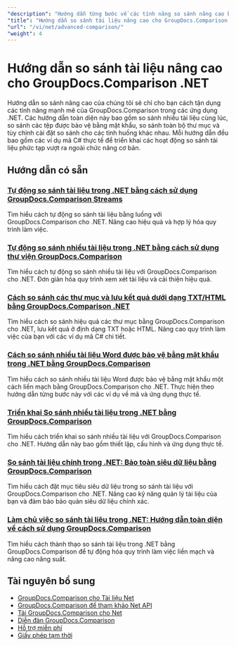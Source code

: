 ```yaml
---
"description": "Hướng dẫn từng bước về các tính năng so sánh nâng cao bao gồm so sánh nhiều tài liệu, cài đặt so sánh và tài liệu được bảo vệ."
"title": "Hướng dẫn so sánh tài liệu nâng cao cho GroupDocs.Comparison .NET"
"url": "/vi/net/advanced-comparison/"
"weight": 4
---
```


# Hướng dẫn so sánh tài liệu nâng cao cho GroupDocs.Comparison .NET

Hướng dẫn so sánh nâng cao của chúng tôi sẽ chỉ cho bạn cách tận dụng các tính năng mạnh mẽ của GroupDocs.Comparison trong các ứng dụng .NET. Các hướng dẫn toàn diện này bao gồm so sánh nhiều tài liệu cùng lúc, so sánh các tệp được bảo vệ bằng mật khẩu, so sánh toàn bộ thư mục và tùy chỉnh cài đặt so sánh cho các tình huống khác nhau. Mỗi hướng dẫn đều bao gồm các ví dụ mã C# thực tế để triển khai các hoạt động so sánh tài liệu phức tạp vượt ra ngoài chức năng cơ bản.

## Hướng dẫn có sẵn

### [Tự động so sánh tài liệu trong .NET bằng cách sử dụng GroupDocs.Comparison Streams](./net-document-comparison-groupdocs-streams/)
Tìm hiểu cách tự động so sánh tài liệu bằng luồng với GroupDocs.Comparison cho .NET. Nâng cao hiệu quả và hợp lý hóa quy trình làm việc.

### [Tự động so sánh nhiều tài liệu trong .NET bằng cách sử dụng thư viện GroupDocs.Comparison](./groupdocs-comparison-net-multi-doc-automation/)
Tìm hiểu cách tự động so sánh nhiều tài liệu với GroupDocs.Comparison cho .NET. Đơn giản hóa quy trình xem xét tài liệu và cải thiện hiệu quả.

### [Cách so sánh các thư mục và lưu kết quả dưới dạng TXT/HTML bằng GroupDocs.Comparison .NET](./groupdocs-comparison-net-folder-comparison-tutorial/)
Tìm hiểu cách so sánh hiệu quả các thư mục bằng GroupDocs.Comparison cho .NET, lưu kết quả ở định dạng TXT hoặc HTML. Nâng cao quy trình làm việc của bạn với các ví dụ mã C# chi tiết.

### [Cách so sánh nhiều tài liệu Word được bảo vệ bằng mật khẩu trong .NET bằng GroupDocs.Comparison](./compare-password-protected-docs-groupdocs-dotnet/)
Tìm hiểu cách so sánh nhiều tài liệu Word được bảo vệ bằng mật khẩu một cách liền mạch bằng GroupDocs.Comparison cho .NET. Thực hiện theo hướng dẫn từng bước này với các ví dụ về mã và ứng dụng thực tế.

### [Triển khai So sánh nhiều tài liệu trong .NET bằng GroupDocs.Comparison](./implement-multi-doc-comparison-groupdocs-net/)
Tìm hiểu cách triển khai so sánh nhiều tài liệu với GroupDocs.Comparison cho .NET. Hướng dẫn này bao gồm thiết lập, cấu hình và ứng dụng thực tế.

### [So sánh tài liệu chính trong .NET: Bảo toàn siêu dữ liệu bằng GroupDocs.Comparison](./groupdocs-comparison-net-metadata-target/)
Tìm hiểu cách đặt mục tiêu siêu dữ liệu trong so sánh tài liệu với GroupDocs.Comparison cho .NET. Nâng cao kỹ năng quản lý tài liệu của bạn và đảm bảo bảo quản siêu dữ liệu chính xác.

### [Làm chủ việc so sánh tài liệu trong .NET: Hướng dẫn toàn diện về cách sử dụng GroupDocs.Comparison](./mastering-document-comparison-groupdocs-dotnet/)
Tìm hiểu cách thành thạo so sánh tài liệu trong .NET bằng GroupDocs.Comparison để tự động hóa quy trình làm việc liền mạch và nâng cao năng suất.

## Tài nguyên bổ sung

- [GroupDocs.Comparison cho Tài liệu Net](https://docs.groupdocs.com/comparison/net/)
- [GroupDocs.Comparison để tham khảo Net API](https://reference.groupdocs.com/comparison/net/)
- [Tải GroupDocs.Comparison cho Net](https://releases.groupdocs.com/comparison/net/)
- [Diễn đàn GroupDocs.Comparison](https://forum.groupdocs.com/c/comparison)
- [Hỗ trợ miễn phí](https://forum.groupdocs.com/)
- [Giấy phép tạm thời](https://purchase.groupdocs.com/temporary-license/)
